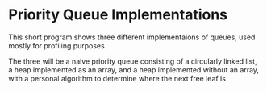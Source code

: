 Priority Queue Implementations
==============================

This short program shows three different implementaions of queues, used
mostly for profiling purposes.

The three will be a naive priority queue consisting of a circularly linked list,
a heap implemented as an array,
and a heap implemented without an array, with a personal algorithm to determine
where the next free leaf is